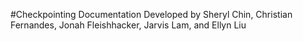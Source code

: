 #Checkpointing Documentation
Developed by Sheryl Chin, Christian Fernandes, Jonah Fleishhacker, Jarvis Lam, and Ellyn Liu
